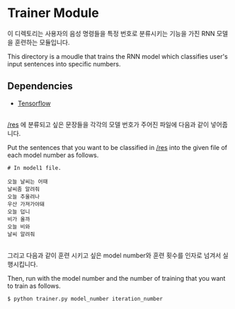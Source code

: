 Trainer Module
===============================================================================

이 디렉토리는 사용자의 음성 명령들을 특정 번호로 분류시키는 기능을 가진 RNN 모델을 훈련하는 모듈입니다. </br>

This directory is a moudle that trains the RNN model which classifies user's input sentences into specific numbers.

## Dependencies
- [Tensorflow](https://www.tensorflow.org/)


##
[/res](https://github.com/CNUPiedPiper/HARU/tree/master/src/trainer/res) 에 분류되고 싶은 문장들을 각각의 모델 번호가 주어진 파일에 다음과 같이 넣어줍니다.</br>

Put the sentences that you want to be classified in [/res](https://github.com/CNUPiedPiper/HARU/tree/master/src/trainer/res) into the given file of each model number as follows.</br>

``` 
# In model1 file.

오늘 날씨는 어때
날씨좀 알려줘
오늘 추울려나
우산 가져가야돼
오늘 덥니
비가 올까
오늘 비와
날씨 알려줘
```

##
그리고 다음과 같이 훈련 시키고 싶은 model number와 훈련 횟수를 인자로 넘겨서 실행시킵니다.</br>

Then, run with the model number and the number of training that you want to train as follows.

``` bash
$ python trainer.py model_number iteration_number
``` 

